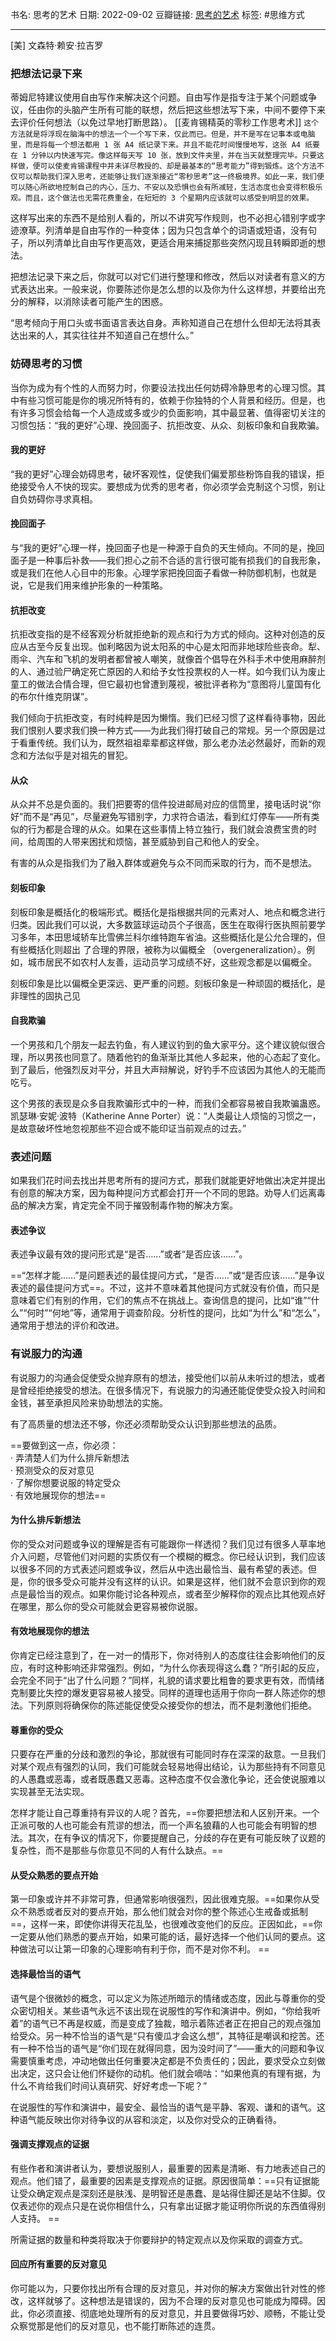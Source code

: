 
书名:  思考的艺术
日期: 2022-09-02
豆瓣链接: [思考的艺术](https://m.igetget.com/native/ebook#/ebook/detail?ebookId=nroX7MYDaKMjy7eNqrmOX6pnAQ5Vg049eRWJzxbE9LZl1o8RkGd2BPYv4x6d9meB&bookType=2&uid=WkohMR95CUdr_viiG_wwNw&os=iOS)
标签: #思维方式 

----

[美] 文森特·赖安·拉吉罗


### 把想法记录下来
蒂姆尼特建议使用自由写作来解决这个问题。自由写作是指专注于某个问题或争议，任由你的头脑产生所有可能的联想，然后把这些想法写下来，中间不要停下来去评价任何想法（以免过早地打断思路）。 [[麦肯锡精英的零秒工作思考术]] `这个方法就是将浮现在脑海中的想法一个一个写下来，仅此而已。但是，并不是写在记事本或电脑里，而是将每一个想法都用 1 张 A4 纸记录下来。并且不能花时间慢慢地写，这张 A4 纸要在 1 分钟以内快速写完。像这样每天写 10 张，放到文件夹里，并在当天就整理完毕。只要这样做，便可以使麦肯锡课程中并未详尽教授的、却是最基本的“思考能力”得到锻炼。这个方法不仅可以帮助我们深入思考，还能够让我们逐渐接近“零秒思考”这一终极境界。如此一来，我们便可以随心所欲地控制自己的内心，压力、不安以及恐惧也会有所减轻，生活态度也会变得积极乐观。而且，这个做法也无需花费重金，在短短的 3 个星期内应该就可以感受到明显的效果。`

这样写出来的东西不是给别人看的，所以不讲究写作规则，也不必担心错别字或字迹潦草。列清单是自由写作的一种变体；因为只包含单个的词语或短语，没有句子，所以列清单比自由写作更高效，更适合用来捕捉那些突然闪现且转瞬即逝的想法。  

把想法记录下来之后，你就可以对它们进行整理和修改，然后以对读者有意义的方式表达出来。一般来说，你要陈述你是怎么想的以及你为什么这样想，并要给出充分的解释，以消除读者可能产生的困惑。

“思考倾向于用口头或书面语言表达自身。声称知道自己在想什么但却无法将其表达出来的人，其实往往并不知道自己在想什么。”

### 妨碍思考的习惯  
当你为成为有个性的人而努力时，你要设法找出任何妨碍冷静思考的心理习惯。其中有些习惯可能是你的境况所特有的，依赖于你独特的个人背景和经历。但是，也有许多习惯会给每一个人造成或多或少的负面影响，其中最显著、值得密切关注的习惯包括：“我的更好”心理、挽回面子、抗拒改变、从众、刻板印象和自我欺骗。

#### 我的更好
“我的更好”心理会妨碍思考，破坏客观性，促使我们偏爱那些粉饰自我的错误，拒绝接受令人不快的现实。要想成为优秀的思考者，你必须学会克制这个习惯，别让自负妨碍你寻求真相。

#### 挽回面子  
与“我的更好”心理一样，挽回面子也是一种源于自负的天生倾向。不同的是，挽回面子是一种事后补救——我们担心之前不合适的言行很可能有损我们的自我形象，或是我们在他人心目中的形象。心理学家把挽回面子看做一种防御机制，也就是说，它是我们用来维护形象的一种策略。

#### 抗拒改变  
抗拒改变指的是不经客观分析就拒绝新的观点和行为方式的倾向。这种对创造的反应从古至今反复出现。伽利略因为说太阳系的中心是太阳而非地球险些丧命。犁、雨伞、汽车和飞机的发明者都曾被人嘲笑，就像首个倡导在外科手术中使用麻醉剂的人、通过验尸确定死亡原因的人和给予女性投票权的人一样。如今我们认为废止童工的做法合情合理，但它最初也曾遭到蔑视，被批评者称为“意图将儿童国有化的布尔什维克阴谋”。  

我们倾向于抗拒改变，有时纯粹是因为懒惰。我们已经习惯了这样看待事物，因此我们恨别人要求我们换一种方式——为此我们得打破自己的常规。另一个原因是过于看重传统。我们认为，既然祖祖辈辈都这样做，那么老办法必然最好，而新的观念和方法似乎是对祖先的冒犯。

#### 从众  
从众并不总是负面的。我们把要寄的信件投进邮局对应的信筒里，接电话时说“你好”而不是“再见”，尽量避免写错别字，力求符合语法，看到红灯停车——所有类似的行为都是合理的从众。如果在这些事情上特立独行，我们就会浪费宝贵的时间，给周围的人带来困扰和烦恼，甚至威胁到自己和他人的安全。  

有害的从众是指我们为了融入群体或避免与众不同而采取的行为，而不是想法。

#### 刻板印象  
刻板印象是概括化的极端形式。概括化是指根据共同的元素对人、地点和概念进行归类。因此我们可以说，大多数篮球运动员个子很高，医生在取得行医执照前要学习多年，本田思域轿车比雪佛兰科尔维特跑车省油。这些概括化是公允合理的，但有些概括化则超出  了合理的界限，被称为以偏概全  （overgeneralization）。例如，城市居民不如农村人友善，运动员学习成绩不好，这些观念都是以偏概全。  

刻板印象是比以偏概全更深远、更严重的问题。刻板印象是一种顽固的概括化，是非理性的固执己见

#### 自我欺骗  
一个男孩和几个朋友一起去钓鱼，有人建议钓到的鱼大家平分。这个建议貌似很合理，所以男孩也同意了。随着他钓的鱼渐渐比其他人多起来，他的心态起了变化。到了最后，他强烈反对平分，并且大声辩解说，好钓手不应该因为其他人的无能而吃亏。

这个男孩的表现是众多自我欺骗形式中的一种，而我们全都容易被自我欺骗蛊惑。凯瑟琳·安妮·波特（Katherine Anne Porter）说：“人类最让人烦恼的习惯之一，是故意破坏性地忽视那些不迎合或不能印证当前观点的过去。”


### 表述问题
如果我们花时间去找出并思考所有的提问方式，那我们就能更好地做出决定并提出有创意的解决方案，因为每种提问方式都会打开一个不同的思路。劝导人们远离毒品的解决方案，肯定完全不同于摧毁制毒作物的解决方案。

#### 表述争议  
表述争议最有效的提问形式是“是否……”或者“是否应该……”。

==“怎样才能……”是问题表述的最佳提问方式，“是否……”或“是否应该……”是争议表述的最佳提问方式==。不过，这并不意味着其他提问方式就没有价值，而只是意味着它们有别的作用，它们的焦点不在挑战上。查询信息的提问，比如“谁”“什么”“何时”“何地”等，通常用于调查阶段。分析性的提问，比如“为什么”和“怎么”，通常用于想法的评价和改进。

### 有说服力的沟通
有说服力的沟通会促使受众抛弃原有的想法，接受他们以前从未听过的想法，或者是曾经拒绝接受的想法。在很多情况下，有说服力的沟通还能促使受众投入时间和金钱，甚至承担风险来协助想法的实施。

有了高质量的想法还不够，你还必须帮助受众认识到那些想法的品质。

==要做到这一点，你必须：  
· 弄清楚人们为什么排斥新想法  
· 预测受众的反对意见  
· 了解你想要说服的特定受众  
· 有效地展现你的想法==

#### 为什么排斥新想法
你的受众对问题或争议的理解是否有可能跟你一样透彻？我们见过有很多人草率地介入问题，尽管他们对问题的实质仅有一个模糊的概念。你已经认识到，我们应该以很多不同的方式表述问题或争议，然后从中选出最恰当、最有希望的表述。但是，你的很多受众可能并没有这样的认识。如果是这样，他们就不会意识到你的观点是最恰当的观点。如果你能讨论各种观点，或者至少解释你的观点比其他观点好在哪里，那么你的受众可能就会更容易被你说服。

#### 有效地展现你的想法  
你肯定已经注意到了，在一对一的情形下，你对待别人的态度往往会影响他们的反应，有时这种影响还非常强烈。例如，“为什么你表现得这么蠢？”所引起的反应，会完全不同于“出了什么问题？”同样，礼貌的请求要比粗鲁的要求更有效，而情绪克制要比失控的爆发更容易被人接受。同样的道理也适用于你向一群人陈述你的想法。下列原则将确保你的陈述能促使受众接受你的想法，而不是刺激他们拒绝。

#### 尊重你的受众  
只要存在严重的分歧和激烈的争论，那就很有可能同时存在深深的敌意。一旦我们对某个观点有强烈的认同，我们可能就会轻易地得出结论，认为那些持有不同意见的人愚蠢或恶毒，或者既愚蠢又恶毒。这种态度不仅会激化争论，还会使说服难以实现甚至无法实现。  

怎样才能让自己尊重持有异议的人呢？首先，==你要把想法和人区别开来。一个正派可敬的人也可能会有荒谬的想法，而一个声名狼藉的人也可能会有明智的想法。其次，在有争议的情况下，你要提醒自己，分歧的存在更有可能反映了议题的复杂性，而不是那些与你意见不同的人有什么缺点。==

#### 从受众熟悉的要点开始  
第一印象或许并不非常可靠，但通常影响很强烈，因此很难克服。==如果你从受众不熟悉或者反对的要点开始，那么他们就会对你的整个陈述心生戒备或抵制==，这样一来，即使你讲得天花乱坠，也很难改变他们的反应。正因如此，==你一定要从他们熟悉的要点开始，如果可能的话，最好选择一个他们认同的要点。这种做法可以让第一印象的心理影响有利于你，而不是对你不利。  ==

#### 选择最恰当的语气  
语气是个很微妙的概念，可以定义为陈述所暗示的情绪或态度，因此与尊重你的受众密切相关。某些语气永远不该出现在说服性的写作和演讲中。例如，“你给我听着”的语气已不再是权威，而是变成了独裁，暗示着陈述者正在把自己的观点强加给受众。另一种不恰当的语气是“只有傻瓜才会这么想”，其特征是嘲讽和挖苦。还有一种不恰当的语气是“你们现在就得同意，因为没时间了”——重大的问题和争议需要慎重考虑，冲动地做出任何重要决定都是不负责任的；因此，要求受众立刻做出决定，这只会让他们怀疑你的动机。他们就会嘀咕：“如果他真的有理有据，为什么不肯给我们时间认真研究、好好考虑一下呢？”  

在说服性的写作和演讲中，最安全、最恰当的语气是平静、客观、谦和的语气。这种语气能反映出你对待争议的从容和淡定，以及你对受众的正确看待。

#### 强调支撑观点的证据  
有些作者和演讲者认为，要想说服别人，最重要的因素是清晰、有力地表述自己的观点。他们错了，最重要的因素是支撑观点的证据。原因很简单：==只有证据能让受众确定观点是深刻还是肤浅、是明智还是愚蠢、是站得住脚还是站不住脚。仅仅表述你的观点只是在说你相信什么，只有拿出证据才能证明你所说的东西值得别人支持。  ==

所需证据的数量和种类将取决于你要辩护的特定观点以及你采取的调查方式。

#### 回应所有重要的反对意见  
你可能以为，只要你找出所有合理的反对意见，并对你的解决方案做出针对性的修改，这样就够了。这种想法是错误的，因为不合理的反对意见也可能成为障碍。因此，你必须直接、彻底地处理所有的反对意见，并且要做得巧妙、顺畅，不能让受众察觉那是他们的反对意见，也不能打断陈述的连贯。